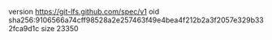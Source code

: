version https://git-lfs.github.com/spec/v1
oid sha256:9106566a74cff98528a2e257463f49e4bea4f212b2a3f2057e329b332fca9d1c
size 23350
